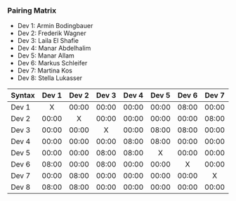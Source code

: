 

### Pairing Matrix

* Dev 1: Armin Bodingbauer
* Dev 2: Frederik Wagner
* Dev 3: Laila El Shafie
* Dev 4: Manar Abdelhalim 
* Dev 5: Manar Allam
* Dev 6: Markus Schleifer
* Dev 7: Martina Kos
* Dev 8: Stella Lukasser

| Syntax      | Dev 1   	  | Dev 2   	  | Dev 3   	  | Dev 4   	  | Dev 5   	  | Dev 6   	  | Dev 7   	  | Dev 8   	  |
| :---        |    :----:   |    :----:   |    :----:   |    :----:   |    :----:   |    :----:   |    :----:   |    :----:   |
| Dev 1       | X           | 00:00       | 00:00       | 00:00       | 00:00       | 08:00       | 00:00       | 08:00       |
| Dev 2       | 00:00       | X           | 00:00       | 00:00       | 00:00       | 00:00       | 08:00       | 08:00       |
| Dev 3       | 00:00       | 00:00       | X           | 00:00       | 08:00       | 08:00       | 00:00       | 00:00       |
| Dev 4       | 00:00       | 00:00       | 00:00       | 08:00           | 08:00       | 00:00       | 00:00       | 00:00       |
| Dev 5       | 00:00       | 00:00       | 08:00       | 08:00       | X           | 00:00       | 00:00       | 00:00       |
| Dev 6       | 08:00       | 00:00       | 08:00       | 00:00       | 00:00       | X           | 00:00       | 00:00       |
| Dev 7       | 00:00       | 08:00       | 00:00       | 00:00       | 00:00       | 00:00       | X           | 00:00       |
| Dev 8       | 08:00       | 08:00       | 00:00       | 00:00       | 00:00       | 00:00       | 00:00       | X           |

